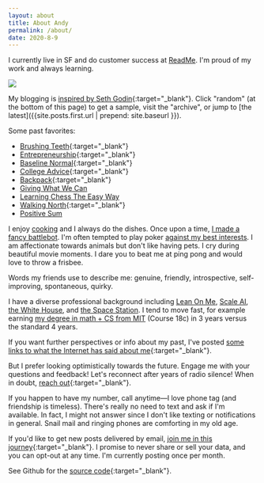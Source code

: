 ```yaml
---
layout: about
title: About Andy
permalink: /about/
date: 2020-8-9
---
```


I currently live in SF and do customer success at [ReadMe](https://andytrattner.com/March-2020.html). I'm proud of my work and always learning.

![](/img/headshot.png#S)

My blogging is [inspired by Seth Godin](https://seths.blog/2019/06/writing-not-plastics-not-wall-street/){:target="_blank"}. Click "random" (at the bottom of this page) to get a sample, visit the "archive", or jump to [the latest]({{site.posts.first.url | prepend: site.baseurl }}).

Some past favorites:
- [Brushing Teeth](https://andytrattner.com/brushing-teeth.html){:target="_blank"}
- [Entrepreneurship](https://andytrattner.com/entrepreneurship.html){:target="_blank"}
- [Baseline Normal](https://andytrattner.com/normal.html){:target="_blank"}
- [College Advice](https://andytrattner.com/college-advice.html){:target="_blank"}
- [Backpack](https://andytrattner.com/backpack.html){:target="_blank"}
- [Giving What We Can](https://andytrattner.com/giving-what-we-can.html)
- [Learning Chess The Easy Way](https://andytrattner.com/chess-the-easy-way.html)
- [Walking North](
https://andytrattner.com/walking-north.html){:target="_blank"}
- [Positive Sum](https://andytrattner.com/positive-sum.html)

I enjoy [cooking](https://github.com/trattner/atratt/blob/master/_posts/2019-1-31-food.md) and I always do the dishes. Once upon a time, [I made a fancy battlebot](https://github.com/trattner/atratt/blob/master/_posts/2019-1-31-battlebot.md). I'm often tempted to play poker [against my best interests](https://github.com/trattner/atratt/blob/master/_posts/2019-1-25-poker-sim.md). I am affectionate towards animals but don't like having pets. I cry during beautiful movie moments. I dare you to beat me at ping pong and would love to throw a frisbee.

Words my friends use to describe me: genuine, friendly, introspective, self-improving, spontaneous, quirky. 

I have a diverse professional background including [Lean On Me](https://lean0n.me/), [Scale AI](https://andytrattner.com/Scale-AI.html), [the White House](https://blog.ed.gov/2017/07/the-ability-to-inspire/), and [the Space Station](https://ntrs.nasa.gov/citations/20160001341). I tend to move fast, for example earning [my degree in math + CS from MIT](/img/mit-diploma.png) (Course 18c) in 3 years versus the standard 4 years.

If you want further perspectives or info about my past, I've posted [some links to what the Internet has said about me](https://andytrattner.com/February-2020.html#on-social-media-and-google){:target="_blank"}. 

But I prefer looking optimistically towards the future. Engage me with your questions and feedback! Let's reconnect after years of radio silence! When in doubt, [reach out](https://forms.gle/kwANcR9NaYDAHDD16){:target="_blank"}. 

If you happen to have my number, call anytime&mdash;I love phone tag (and friendship is timeless). There's really no need to text and ask if I'm available. In fact, I might not answer since I don't like texting or notifications in general. Snail mail and ringing phones are comforting in my old age.

If you'd like to get new posts delivered by email, [join me in this journey](https://forms.gle/TngB7wUG2V2YVB6D9){:target="_blank"}. I promise to never share or sell your data, and you can opt-out at any time. I'm currently posting once per month.

See Github for the [source code](https://github.com/trattner/trattner.github.io/){:target="_blank"}.
